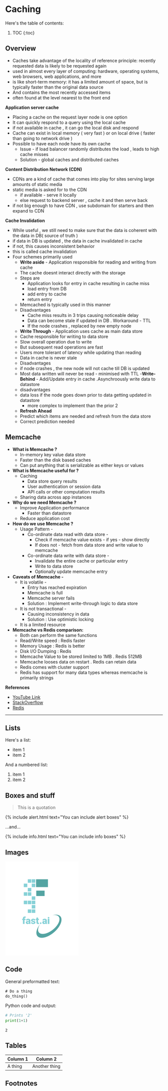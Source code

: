 # Caching

Here's the table of contents:

1. TOC
{:toc}

## Overview

- Caches take advantage of the locality of reference principle: recently requested data is likely to be requested again
- used in almost every layer of computing: hardware, operating systems, web browsers, web applications, and more
- is like short-term memory: it has a limited amount of space, but is typically faster than the original data source 
- And contains the most recently accessed items
- often found at the level nearest to the front end

**Application server cache**
- Placing a cache on the request layer node is one option
- It can quickly respond to a query using the local cache 
- if not available in cache , it can go the local disk and respond
- Cache can exist in local memory ( very fast ) or on local drive ( faster than going to network drive )
- Possible to have each node have its own cache 
	- Issue - if load balancer randomly distributes the load , leads to high cache misses 
	- Solution - global caches and distributed caches 
	
**Content Distribution Network (CDN)**
- CDNs are a kind of cache that comes into play for sites serving large amounts of static media
- static media is asked for to the CDN 
	- if available - serve it locally 
	- else request to backend server , cache it and then serve back 
- if not big enough to have CDN , use subdomain for starters and then expand to CDN

**Cache Invalidation**
- While useful , we still need to make sure that the data is coherent with the data in DB( source of truth )
- if data in DB is updated , the data in cache invalidated in cache 
- if not, this causes inconsistent behavior 
- this is called cache invalidation 
- Four schemes primarily used 
   - **Write aside** - Application responsible for reading and writing from cache 
   - The cache doesnt interact directly with the storage
   - Steps are 
     - Application looks for entry in cache resulting in cache miss
     - load entry from DB 
     - add entry to cache 
     - return entry 
   - Memcached is typically used in this manner 
   - Disadvantages 
     - Cache miss results in 3 trips causing noticeable delay
     - Data can become stale if updated in DB . Workaround - TTL
     - If the node crashes , replaced by new empty node 
   - **Write Through** - Application uses cache as main data store 
   - Cache responsible for writing to data store 
   - Slow overall operation due to write 
   - But subsequent read operations are fast 
   - Users more tolerant of latency while updating than reading 
   - Data in cache is never stale 
   - Disadvantages 
	- if node crashes , the new node will not cache till DB is updated 
	- Most data written will never be read - minimised with TTL 
   -**Write-Behind** - Add/Update entry in cache .Asynchroously write data to datastore 
   - disadvantages 
	- data loss if the node goes down prior to data getting updated in datastore 
     	- more complex to implement than the prior 2
   - **Refresh Ahead**
   - Predict which items are needed and refresh from the data store 
   - Correct prediction needed 

	
## Memcache

- **What is Memcache ?**
	- In-memory key value data store
	- Faster than the disk based caches 
	- Can put anything that is serializable as either keys or values
- **What is Memcache useful for ?**
	- Caching
		- Data store query results 
		- User authentication or session data 
		- API calls or other computation results 
	- Sharing data across app instances 
- **Why do we need Memcache ?**
	- Improve Application performance
		- Faster than datastore  
	- Reduce application cost 
- **How do we use Memcache ?**
	- Usage Pattern -
		- Co-ordinate data read with data store -
			- Check if memcache value exists - if yes - show directly 
			- If does not - fetch from data store and write value to memcache 
		- Co-ordinate data write with data store -
			- Invalidate the entire cache or particular entry 
			- Write to data store 
			- Optionally update memcache entry 
- **Caveats of Memcache -**
	- It is volatile -
		- Entry has reached expiration 
		- Memcache is full 
		- Memcache server fails 
		- Solution : Implement write-through logic to data store
	- It is not transactional -
		- Causing inconsistency in data 
		- Solution : Use optimistic locking
	- It is a limited resource 
- **Memcache vs Redis comparison:**
	- Both can perform the same functions 
	- Read/Write speed : Redis faster 
	- Memory Usage : Redis is better 
	- Disk I/O Dumping : Redis
	- Memcache Value to be stored limited to 1MB . Redis 512MB
	- Memcache looses data on restart . Redis can retain data 
	- Redis comes with cluster support 
	- Redis has support for many data types whereas memcache is primarily strings

**References**
- [YouTube Link](https://www.youtube.com/watch?v=TGl81wr8lz8)
- [StackOverflow](https://stackoverflow.com/questions/10558465/memcached-vs-redis)
- [Redis](https://www.credera.com/blog/technology-insights/java/redis-explained-5-minutes-less/)

---

## Lists

Here's a list:

- item 1
- item 2

And a numbered list:

1. item 1
1. item 2

## Boxes and stuff

> This is a quotation

{% include alert.html text="You can include alert boxes" %}

...and...

{% include info.html text="You can include info boxes" %}

## Images

![](/images/logo.png "fast.ai's logo")

## Code

General preformatted text:

    # Do a thing
    do_thing()

Python code and output:

```python
# Prints '2'
print(1+1)
```

    2

## Tables

| Column 1 | Column 2 |
|-|-|
| A thing | Another thing |

## Footnotes

[^1]: This is the footnote.

